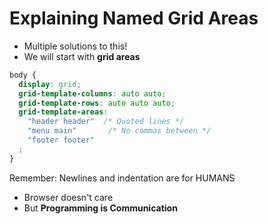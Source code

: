 # Explaining Named Grid Areas

- Multiple solutions to this!
- We will start with **grid areas**

```css
body { 
  display: grid;
  grid-template-columns: auto auto;
  grid-template-rows: auto auto auto;
  grid-template-areas:
    "header header"  /* Quoted lines */
    "menu main"       /* No commas between */
    "footer footer"
  ;
}
```
Remember: Newlines and indentation are for HUMANS
- Browser doesn't care
- But **Programming is Communication**

